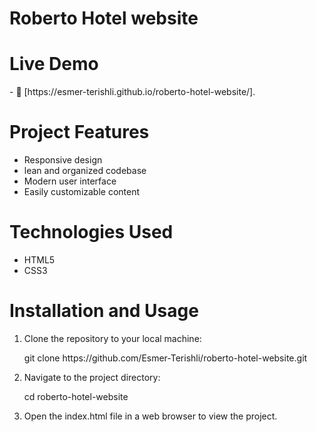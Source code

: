 <h1>Roberto Hotel website</h1>

<h1>Live Demo</h1>
- 📄 [https://esmer-terishli.github.io/roberto-hotel-website/].

<h1>Project Features</h1>
<ul>
  <li>Responsive design</li>
  <li>lean and organized codebase</li>
  <li>Modern user interface</li>
  <li>Easily customizable content</li>
</ul>

<h1>Technologies Used</h1>
<ul>
  <li>HTML5</li>
  <li>CSS3</li>
</ul>

<h1>Installation and Usage</h1>
<ol>
  <li>Clone the repository to your local machine:
    <p>git clone https://github.com/Esmer-Terishli/roberto-hotel-website.git</p>
  </li>
    <li>Navigate to the project directory:
    <p>cd roberto-hotel-website</p>
  </li>
  <li>Open the index.html file in a web browser to view the project.</li>
</ol>
